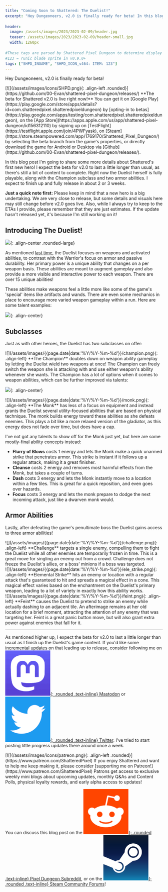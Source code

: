 ```yaml
---
title: "Coming Soon to Shattered: The Duelist!"
excerpt: "Hey Dungeoneers, v2.0 is finally ready for beta! In this blog post I'm going to share some more details Shattered's first new hero! Right now the Duelist herself is fully playable, along with the Champion subclass and two armor abilities. I expect to finish up and fully release in about 2 or 3 weeks."

header:
  image: /assets/images/2023/2023-02-09/header.jpg
  teaser: /assets/images/2023/2023-02-09/header-small.jpg
  width: 1260px

#These tags are parsed by Shattered Pixel Dungeon to determine display in its news feed
#123 = runic blade sprite in v0.9.0+
tags: ["SHPD_INGAME", "SHPD_ICON_v464: ITEM: 123"]
---
```


Hey Dungeoneers, v2.0 is finally ready for beta!

<div markdown="1" class="img-text">
[![](/assets/images/icons/SHPD.png){: .align-left .rounded}](https://github.com/00-Evan/shattered-pixel-dungeon/releases/) **The beta for Shattered v2.0 is live right now!** You can get it on [Google Play](https://play.google.com/store/apps/details?id=com.shatteredpixel.shatteredpixeldungeon) by [opting-in to betas](https://play.google.com/apps/testing/com.shatteredpixel.shatteredpixeldungeon), on the [App Store](https://apps.apple.com/us/app/shattered-pixel-dungeon/id156312110) by signing up on [TestFlight](https://testflight.apple.com/join/4PWFyask), on [Steam](https://store.steampowered.com/app/1769170/Shattered_Pixel_Dungeon/) by selecting the beta branch from the game's properties, or directly download the game for Android or Desktop via [Github](https://github.com/00-Evan/shattered-pixel-dungeon/releases/).
</div>

In this blog post I'm going to share some more details about Shattered's first new hero! I expect the beta for v2.0 to last a little longer than usual, as there's still a bit of content to complete. Right now the Duelist herself is fully playable, along with the Champion subclass and two armor abilities. I expect to finish up and fully release in about 2 or 3 weeks.

**Just a quick note first:** Please keep in mind that a new hero is a big undertaking. We are very close to release, but some details and visuals here may still change before v2.0 goes live. Also, while I always try to keep to the ETAs I provide, please remember that they are just estimates. If the update hasn't released yet, it's because I'm still working on it!

## Introducing The Duelist!

![](/assets/images/{{page.date|date:'%Y/%Y-%m-%d'}}/duelist.jpg){: .align-center .rounded-large}

As mentioned [last time](/blog/coming-soon-to-shattered-a-new-hero.html), the Duelist focuses on weapons and activated abilities, to contrast with the Warrior's focus on armor and passive durability. Her primary power is a unique ability that changes on a per weapon basis. These abilities are meant to augment gameplay and also provide a more visible and interactive power to each weapon. There are over 15 unique abilities!

These abilities make weapons feel a little more like some of the game's 'special' items like artifacts and wands. There are even some mechanics in place to encourage more varied weapon gameplay within a run. Here are some talent examples:

![](/assets/images/{{page.date|date:'%Y/%Y-%m-%d'}}/duelist-talents.png){: .align-center}

## Subclasses

Just as with other heroes, the Duelist has two subclasses on offer:

<div markdown="1" class="img-text">
![](/assets/images/{{page.date|date:'%Y/%Y-%m-%d'}}/champion.png){: .align-left}
**The Champion** doubles down on weapon ability gameplay by letting the Duelist wield two weapons at once! The Champion can freely switch the weapon she is attacking with and use either weapon's ability whenever she wants. The Champion has a lot of options when it comes to weapon abilities, which can be further improved via talents:
</div>

![](/assets/images/{{page.date|date:'%Y/%Y-%m-%d'}}/champion-talents.png){: .align-center}

<div markdown="1" class="img-text">
![](/assets/images/{{page.date|date:'%Y/%Y-%m-%d'}}/monk.png){: .align-left}
**The Monk** has less of a focus on equipment and instead grants the Duelist several utility-focused abilities that are based on physical technique. The monk builds energy toward these abilities as she defeats enemies. This plays a bit like a more relaxed version of the gladiator, as this energy does not fade over time, but does have a cap.
</div>

I've not got any talents to show off for the Monk just yet, but here are some mostly-final ability concepts instead:

- **Flurry of Blows** costs 1 energy and lets the Monk make a quick unarmed strike that penetrates armor. This strike is instant if it follows up a regular attack, making it a great finisher.
- **Cleanse** costs 2 energy and removes most harmful effects from the Monk, but takes a couple of turns.
- **Dash** costs 3 energy and lets the Monk instantly move to a location within a few tiles. This is great for a quick reposition, and even goes over hazards.
- **Focus** costs 3 energy and lets the monk prepare to dodge the next incoming attack, just like a dwarven monk would.

## Armor Abilities

Lastly, after defeating the game's penultimate boss the Duelist gains access to three armor abilities!

<div markdown="1" class="img-text">
![](/assets/images/{{page.date|date:'%Y/%Y-%m-%d'}}/challenge.png){: .align-left}
**Challenge** targets a single enemy, compelling them to fight the Duelist while all other enemies are temporarily frozen in time. This is a great move for singling an enemy out from a crowd. Challenge does not freeze the Duelist's allies, or a boss' minions if a boss was targeted.
</div>

<div markdown="1" class="img-text">
![](/assets/images/{{page.date|date:'%Y/%Y-%m-%d'}}/ele_strike.png){: .align-left}
**Elemental Strike** hits an enemy or location with a regular attack that's guaranteed to hit and spreads a magical effect in a cone. This magical effect varies based on the enchantment on the Duelist's primary weapon, leading to a lot of variety in exactly how this ability works.
</div>

<div markdown="1" class="img-text">
![](/assets/images/{{page.date|date:'%Y/%Y-%m-%d'}}/feint.png){: .align-left}
**Feint** causes the Duelist to pretend to strike an enemy while actually dashing to an adjacent tile. An afterimage remains at her old location for a brief moment, attracting the attention of any enemy that was targeting her. Feint is a great panic button move, but will also grant extra power against enemies that fall for it.
</div>

---

As mentioned higher up, I expect the beta for v2.0 to last a little longer than usual as I finish up the Duelist's game content. If you'd like some incremental updates on that leading up to release, consider following me on [![](/assets/images/icons/mastodon.png){: .rounded .text-inline} Mastodon](https://mastodon.gamedev.place/@ShatteredPixel) or [![](/assets/images/icons/twitter.png){: .rounded .text-inline} Twitter](https://www.twitter.com/ShatteredPixel). I've tried to start posting little progress updates there around once a week.

<div markdown="1" style="display: inline-block;">
[![](/assets/images/icons/patreon.png){: .align-left .rounded}](https://www.patreon.com/ShatteredPixel) If you enjoy Shattered and want to help me keep making it, please consider [supporting me on Patreon!](https://www.patreon.com/ShatteredPixel) Patrons get access to exclusive weekly mini blogs about upcoming updates, monthly Q&As and Content Polls, physical loyalty rewards, and early alpha access to updates!
</div>

You can discuss this blog post on the [![](/assets/images/icons/reddit.png){: .rounded .text-inline} Pixel Dungeon Subreddit](https://www.reddit.com/r/PixelDungeon/comments/10xztry/coming_soon_to_shattered_the_duelist/), or on the [![](/assets/images/icons/steam.png){: .rounded .text-inline} Steam Community Forums](https://steamcommunity.com/app/1769170/eventcomments/3767860082234160367)!